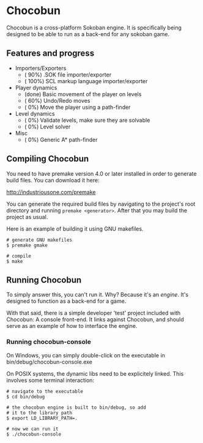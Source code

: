 # Chocobun

Chocobun is a cross-platform Sokoban engine. It is specifically 
being designed to be able to run as a back-end for any sokoban
game.

## Features and progress

* Importers/Exporters
    + ( 90%) .SOK file importer/exporter
    + ( 100%) SCL markup language importer/exporter
* Player dynamics
    + (done) Basic movement of the player on levels
    + ( 60%) Undo/Redo moves
    + (  0%) Move the player using a path-finder
* Level dynamics
    + (  0%) Validate levels, make sure they are solvable
    + (  0%) Level solver
* Misc
    + (  0%) Generic A* path-finder

## Compiling Chocobun

You need to have premake version 4.0 or later installed in
order to generate build files. You can download it here:

http://industriousone.com/premake

You can generate the required build files by navigating to the
project's root directory and running `premake <generator>`.
After that you may build the project as usual.

Here is an example of building it using GNU makefiles.

    # generate GNU makefiles
    $ premake gmake

    # compile
    $ make

## Running Chocobun

To simply answer this, you can't run it. Why? Because it's an
*engine*. It's designed to function as a back-end for a game.

With that said, there is a simple developer 'test' project
included with Chocobun: A console front-end. It links against
Chocobun, and should serve as an example of how to interface
the engine.

### Running chocobun-console

On Windows, you can simply double-click on the executable
in bin/debug/chocobun-console.exe

On POSIX systems, the dynamic libs need to be explicitely
linked. This involves some terminal interaction:

    # navigate to the executable
    $ cd bin/debug

    # the chocobun engine is built to bin/debug, so add
    # it to the library path
    $ export LD_LIBRARY_PATH=.

    # now we can run it
    $ ./chocobun-console
